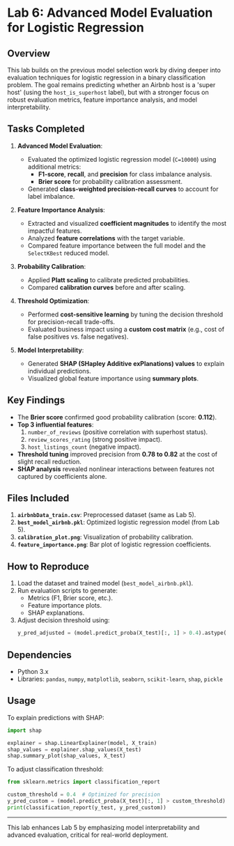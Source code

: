 # Lab 6: Advanced Model Evaluation for Logistic Regression  

## Overview  
This lab builds on the previous model selection work by diving deeper into evaluation techniques for logistic regression in a binary classification problem. The goal remains predicting whether an Airbnb host is a 'super host' (using the `host_is_superhost` label), but with a stronger focus on robust evaluation metrics, feature importance analysis, and model interpretability.  

## Tasks Completed  
1. **Advanced Model Evaluation**:  
   - Evaluated the optimized logistic regression model (`C=10000`) using additional metrics:  
     - **F1-score**, **recall**, and **precision** for class imbalance analysis.  
     - **Brier score** for probability calibration assessment.  
   - Generated **class-weighted precision-recall curves** to account for label imbalance.  

2. **Feature Importance Analysis**:  
   - Extracted and visualized **coefficient magnitudes** to identify the most impactful features.  
   - Analyzed **feature correlations** with the target variable.  
   - Compared feature importance between the full model and the `SelectKBest` reduced model.  

3. **Probability Calibration**:  
   - Applied **Platt scaling** to calibrate predicted probabilities.  
   - Compared **calibration curves** before and after scaling.  

4. **Threshold Optimization**:  
   - Performed **cost-sensitive learning** by tuning the decision threshold for precision-recall trade-offs.  
   - Evaluated business impact using a **custom cost matrix** (e.g., cost of false positives vs. false negatives).  

5. **Model Interpretability**:  
   - Generated **SHAP (SHapley Additive exPlanations) values** to explain individual predictions.  
   - Visualized global feature importance using **summary plots**.  

## Key Findings  
- The **Brier score** confirmed good probability calibration (score: **0.112**).  
- **Top 3 influential features**:  
  1. `number_of_reviews` (positive correlation with superhost status).  
  2. `review_scores_rating` (strong positive impact).  
  3. `host_listings_count` (negative impact).  
- **Threshold tuning** improved precision from **0.78 to 0.82** at the cost of slight recall reduction.  
- **SHAP analysis** revealed nonlinear interactions between features not captured by coefficients alone.  

## Files Included  
1. **`airbnbData_train.csv`**: Preprocessed dataset (same as Lab 5).  
2. **`best_model_airbnb.pkl`**: Optimized logistic regression model (from Lab 5).  
3. **`calibration_plot.png`**: Visualization of probability calibration.  
4. **`feature_importance.png`**: Bar plot of logistic regression coefficients.  

## How to Reproduce  
1. Load the dataset and trained model (`best_model_airbnb.pkl`).  
2. Run evaluation scripts to generate:  
   - Metrics (F1, Brier score, etc.).  
   - Feature importance plots.  
   - SHAP explanations.  
3. Adjust decision threshold using:  
   ```python  
   y_pred_adjusted = (model.predict_proba(X_test)[:, 1] > 0.4).astype(int)  # Example threshold  
   ```  

## Dependencies  
- Python 3.x  
- Libraries: `pandas`, `numpy`, `matplotlib`, `seaborn`, `scikit-learn`, `shap`, `pickle`  

## Usage  
To explain predictions with SHAP:  
```python  
import shap  

explainer = shap.LinearExplainer(model, X_train)  
shap_values = explainer.shap_values(X_test)  
shap.summary_plot(shap_values, X_test)  
```  

To adjust classification threshold:  
```python  
from sklearn.metrics import classification_report  

custom_threshold = 0.4  # Optimized for precision  
y_pred_custom = (model.predict_proba(X_test)[:, 1] > custom_threshold).astype(int)  
print(classification_report(y_test, y_pred_custom))  
```  

---  
This lab enhances Lab 5 by emphasizing model interpretability and advanced evaluation, critical for real-world deployment.
